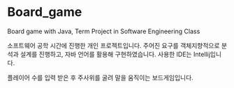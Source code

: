 # Board_game
Board game with Java, Term Project in Software Engineering Class

소프트웨어 공학 시간에 진행한 개인 프로젝트입니다.
주어진 요구를 객체지향적으로 분석과 설계를 진행하고, 자바 언어를 활용해 구현하였습니다.
사용한 IDE는 Intellij입니다.

플레이어 수를 입력 받은 후 주사위를 굴려 말을 움직이는 보드게임입니다.
